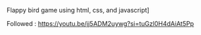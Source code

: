 Flappy bird game using html, css, and javascript]

Followed : https://youtu.be/jj5ADM2uywg?si=tuGzl0H4dAiAt5Pp
